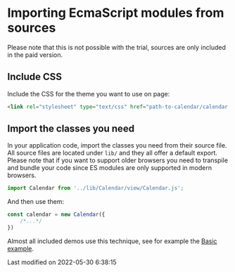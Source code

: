 # Importing EcmaScript modules from sources
Please note that this is not possible with the trial, sources are only included in the paid version.
## Include CSS
Include the CSS for the theme you want to use on page:
```html
<link rel="stylesheet" type="text/css" href="path-to-calendar/calendar.[theme].css" data-bryntum-theme>
```
## Import the classes you need
In your application code, import the classes you need from their source file. All source files are located under `lib/`
and they all offer a default export. Please note that if you want to support older browsers you need to transpile and 
bundle your code since ES modules are only supported in modern browsers.
```javascript
import Calendar from '../lib/Calendar/view/Calendar.js';
```

And then use them:
```javascript
const calendar = new Calendar({
    /*...*/
})
```

Almost all included demos use this technique, see for example the <a href="../examples/basic" target="_blank">Basic example</a>.


<p class="last-modified">Last modified on 2022-05-30 6:38:15</p>